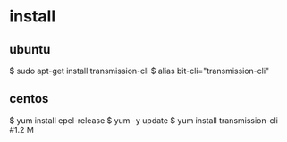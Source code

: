 # install

## ubuntu

$ sudo apt-get install transmission-cli
$ alias bit-cli="transmission-cli"

## centos

$ yum install epel-release
$ yum -y update
$ yum install transmission-cli #1.2 M

